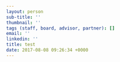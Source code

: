 ```yaml
---
layout: person
sub-title: ''
thumbnail: ''
tags (staff, board, advisor, partner): []
email: ''
linkedin: ''
title: test
date: 2017-08-08 09:26:34 +0000
---
```


